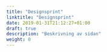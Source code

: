 ```yaml
---
title: "Designsprint"
linktitle: "Designsprint"
date: 2019-01-31T21:12:27+01:00
draft: true
description: "Beskrivning av sidan"
weight: 0
---
```

